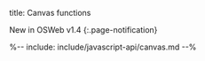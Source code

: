 title: Canvas functions

New in OSWeb v1.4
{:.page-notification}

<div class="cogsci-jsdoc" markdown="1">

%-- include: include/javascript-api/canvas.md --%

</div>

